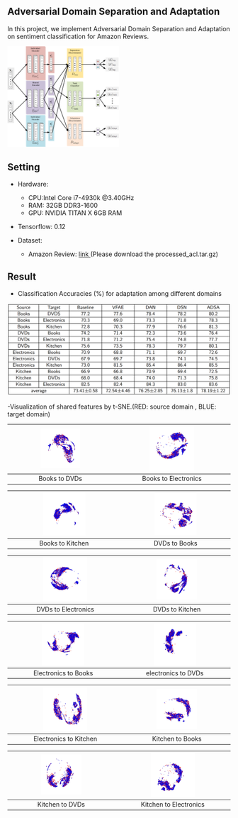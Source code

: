 ## Adversarial Domain Separation and Adaptation
In this project, we implement Adversarial Domain Separation and Adaptation on sentiment classification for Amazon Reviews.

<img src="figs/ADSA.png" width="50%">

## Setting
- Hardware:
	- CPU:Intel Core i7-4930k @3.40GHz
	- RAM: 32GB DDR3-1600
	- GPU: NVIDIA TITAN X 6GB RAM

- Tensorflow: 0.12

- Dataset:
	- Amazon Review: [ link ](https://www.cs.jhu.edu/~mdredze/datasets/sentiment/) (Please download the processed_acl.tar.gz)


## Result
- Classification Accuracies (\%) for adaptation among different domains

<img src="figs/table.PNG">

-Visualization of shared features by t-SNE.(RED: source domain , BLUE: target domain)

|<img src="figs/shared_feature_ADSA_books_to_dvd.png" width="40%">|<img src="figs/shared_feature_ADSA_books_to_electronics.png" width="40%">
|:---------------------------------------------------------------:|:------------------------------------------------------------------------:
Books to DVDs                                                     |Books to Electronics

|<img src="figs/shared_feature_ADSA_books_to_kitchen.png" width="40%">|<img src="figs/shared_feature_ADSA_dvd_to_books.png" width="40%">
|:---------------------------------------------------------------:|:---------------------------------------------------------------------:
Books to Kitchen                                                  |DVDs to Books

|<img src="figs/shared_feature_ADSA_dvd_to_electronics.png" width="40%">|<img src="figs/shared_feature_ADSA_dvd_to_kitchen.png" width="40%">
|:---------------------------------------------------------------:|:---------------------------------------------------------------------:
DVDs to Electronics                                               |DVDs to Kitchen

|<img src="figs/shared_feature_ADSA_electronics_to_books.png" width="40%">|<img src="figs/shared_feature_ADSA_electronics_to_dvd.png" width="40%">
|:---------------------------------------------------------------:|:---------------------------------------------------------------------:
Electronics to Books                                              |electronics to DVDs

|<img src="figs/shared_feature_ADSA_electronics_to_kitchen.png" width="40%">|<img src="figs/shared_feature_ADSA_kitchen_to_books.png" width="40%">
|:---------------------------------------------------------------:|:---------------------------------------------------------------------:
Electronics to Kitchen                                            |Kitchen to Books

|<img src="figs/shared_feature_ADSA_kitchen_to_dvd.png" width="40%">|<img src="figs/shared_feature_ADSA_kitchen_to_electronics.png" width="40%">
|:---------------------------------------------------------------:|:---------------------------------------------------------------------:
Kitchen to DVDs                                                   |Kitchen to Electronics



